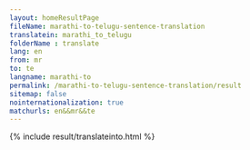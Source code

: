 ```yaml
---
layout: homeResultPage
fileName: marathi-to-telugu-sentence-translation
translatein: marathi_to_telugu
folderName : translate
lang: en
from: mr
to: te
langname: marathi-to
permalink: /marathi-to-telugu-sentence-translation/result
sitemap: false
nointernationalization: true
matchurls: en&&mr&&te
---
```

{% include result/translateinto.html %}

<script src="/js/result/translation.js" data-foldername="{{page.folderName}}" data-lang="{{page.lang}}"></script>
